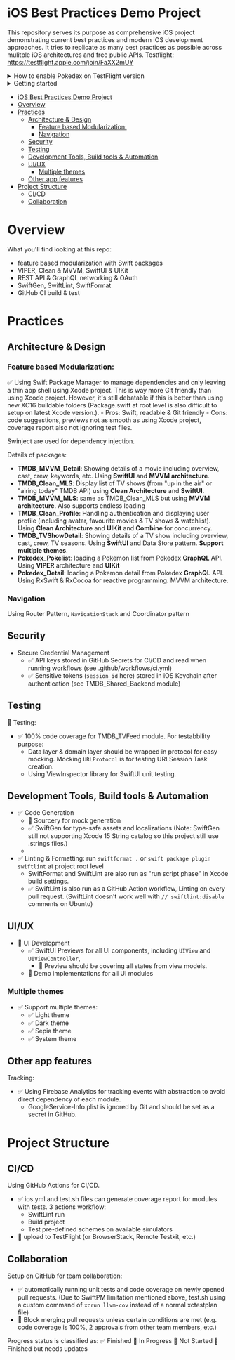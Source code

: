 iOS Best Practices Demo Project
=============================

This repository serves its purpose as  comprehensive iOS project demonstrating current best practices and modern iOS development approaches. It tries to replicate as many best practices as possible across mulitple iOS architectures and free public APIs. Testflight: https://testflight.apple.com/join/FaXX2mUY

<details>
<summary>How to enable Pokedex on TestFlight version</summary>

Please search for a Pokemon film and click on "Pocket Monster" keyword from detail page to enable Pokedex tab.

</details>

<details>
<summary>Getting started</summary>
Create a xcconfig file with this pattern in Build.xcconfig:

```
TMDB_API_KEY=
PRODUCT_BUNDLE_IDENTIFIER=
```

Also adding a GoogleService-Info.plist file to the root of the project for Firebase Analytics. (Or setting the false flag in Rebuild/Rebuild/RebuildApp.swift to skip Firebase Analytics)

</details>


- [iOS Best Practices Demo Project](#ios-best-practices-demo-project)
- [Overview](#overview)
- [Practices](#practices)
  - [Architecture \& Design](#architecture--design)
    - [Feature based Modularization:](#feature-based-modularization)
    - [Navigation](#navigation)
  - [Security](#security)
  - [Testing](#testing)
  - [Development Tools, Build tools \& Automation](#development-tools-build-tools--automation)
  - [UI/UX](#uiux)
    - [Multiple themes](#multiple-themes)
  - [Other app features](#other-app-features)
- [Project Structure](#project-structure)
  - [CI/CD](#cicd)
  - [Collaboration](#collaboration)


# Overview 

What you'll find looking at this repo:
- feature based modularization with Swift packages
- VIPER, Clean & MVVM, SwiftUI & UIKit
- REST API & GraphQL networking & OAuth 
- SwiftGen, SwiftLint, SwiftFormat
- GitHub CI build & test

# Practices

## Architecture & Design

### Feature based Modularization:

✅ Using Swift Package Manager to manage dependencies and only leaving a thin app shell using Xcode project. This is way more Git friendly than using Xcode project. However, it's still debatable if this is better than using new XC16 buildable folders (Package.swift at root level is also difficult to setup on latest Xcode version.). 
    - Pros: Swift, readable & Git friendly 
    - Cons: code suggestions, previews not as smooth as using Xcode project, coverage report also not ignoring test files.

Swinject are used for dependency injection.

Details of packages:
- **TMDB_MVVM_Detail**: Showing details of a movie including overview, cast, crew, keywords, etc. Using **SwiftUI** and **MVVM architecture**. 
- **TMDB_Clean_MLS**: Display list of TV shows (from "up in the air" or "airing today" TMDB API) using **Clean Architecture** and **SwiftUI**.
- **TMDB_MVVM_MLS**: same as TMDB_Clean_MLS but using **MVVM architecture**. Also supports endless loading
- **TMDB_Clean_Profile**: Handling authentication and displaying user profile (including avatar, favourite movies & TV shows & watchlist). Using **Clean Architecture** and **UIKit** and **Combine** for concurrency.
- **TMDB_TVShowDetail**: Showing details of a TV show including overview, cast, crew, TV seasons. Using **SwiftUI** and Data Store pattern. **Support multiple themes**.
- **Pokedex_Pokelist**: loading a Pokemon list from Pokedex **GraphQL** API. Using **VIPER** architecture and **UIKit**
- **Pokedex_Detail**: loading a Pokemon detail from Pokedex **GraphQL** API. Using RxSwift & RxCocoa for reactive programming. MVVM architecture.

### Navigation

Using Router Pattern, `NavigationStack` and Coordinator pattern

## Security

- Secure Credential Management
    - ✅ API keys stored in GitHub Secrets for CI/CD and read when running workflows (see .github/workflows/ci.yml)
    - ✅ Sensitive tokens (`session_id` here) stored in iOS Keychain after authentication (see TMDB_Shared_Backend module)

## Testing

🚧 Testing: 
- ✅ 100% code coverage for TMDB_TVFeed module. For testabbility purpose:
    - Data layer & domain layer should be wrapped in protocol for easy mocking. Mocking `URLProtocol` is for testing URLSession Task creation.
    - Using ViewInspector library for SwiftUI unit testing.

## Development Tools, Build tools & Automation

- ✅ Code Generation
    - 🔴 Sourcery for mock generation
    - ✅ SwiftGen for type-safe assets and localizations (Note: SwiftGen still not supporting Xcode 15 String catalog so this project still use .strings files.)
    - 
- ✅ Linting & Formatting: run `swiftformat .` or `swift package plugin swiftlint` at project root level
  - SwiftFormat and SwiftLint are also run as "run script phase" in Xcode build settings.
  - ✅ SwiftLint is also run as a GitHub Action workflow, Linting on every pull request. (SwiftLint doesn't work well with `// swiftlint:disable` comments on Ubuntu)

</details>

## UI/UX

- 🚧 UI Development
    - ✅ SwiftUI Previews for all UI components, including `UIView` and `UIViewController`, 
        - 🚧 Preview should be covering all states from view models.
    - 🚧 Demo implementations for all UI modules

### Multiple themes

- ✅ Support multiple themes:
    - ✅ Light theme
    - ✅ Dark theme
    - ✅ Sepia theme
    - ✅ System theme

## Other app features

Tracking:
- ✅  Using Firebase Analytics for tracking events with abstraction to avoid direct dependency of each module.
  - GoogleService-Info.plist is ignored by Git and should be set as a secret in GitHub.

# Project Structure
## CI/CD

Using GitHub Actions for CI/CD.
- ✅ ios.yml and test.sh files can generate coverage report for modules with tests. 3 actions workflow:
  - SwiftLint run
  - Build project
  - Test pre-defined schemes on available simulators
- 🔴 upload to TestFlight (or BrowserStack, Remote Testkit, etc.)

## Collaboration

Setup on GitHub for team collaboration:
- ✅ automatically running unit tests and code coverage on newly opened pull requests. (Due to SwiftPM limitation mentioned above, test.sh using a custom command of `xcrun llvm-cov` instead of a normal xctestplan file) 
- 🚧 Block merging pull requests unless certain conditions are met (e.g. code coverage is 100%, 2 approvals from other team members, etc.)


Progress status is classified as: ✅ Finished 🚧 In Progress 🔴 Not Started 🔔 Finished but needs updates